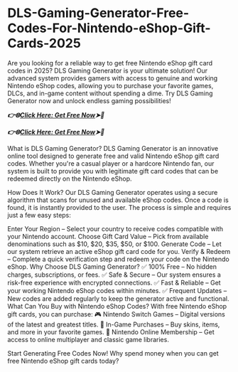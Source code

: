 # DLS-Gaming-Generator-Free-Codes-For-Nintendo-eShop-Gift-Cards-2025
Are you looking for a reliable way to get free Nintendo eShop gift card codes in 2025? DLS Gaming Generator is your ultimate solution! Our advanced system provides gamers with access to genuine and working Nintendo eShop codes, allowing you to purchase your favorite games, DLCs, and in-game content without spending a dime.
Try DLS Gaming Generator now and unlock endless gaming possibilities! 


***👉🌐[Click Here: Get Free Now](https://btadeal.com/n7esp3drcxv/)➤🔶***

***👉🌐[Click Here: Get Free Now](https://btadeal.com/n7esp3drcxv/)➤🔶***


What is DLS Gaming Generator?
DLS Gaming Generator is an innovative online tool designed to generate free and valid Nintendo eShop gift card codes. Whether you're a casual player or a hardcore Nintendo fan, our system is built to provide you with legitimate gift card codes that can be redeemed directly on the Nintendo eShop.

How Does It Work?
Our DLS Gaming Generator operates using a secure algorithm that scans for unused and available eShop codes. Once a code is found, it is instantly provided to the user. The process is simple and requires just a few easy steps:

Enter Your Region – Select your country to receive codes compatible with your Nintendo account.
Choose Gift Card Value – Pick from available denominations such as $10, $20, $35, $50, or $100.
Generate Code – Let our system retrieve an active eShop gift card code for you.
Verify & Redeem – Complete a quick verification step and redeem your code on the Nintendo eShop.
Why Choose DLS Gaming Generator?
✅ 100% Free – No hidden charges, subscriptions, or fees.
✅ Safe & Secure – Our system ensures a risk-free experience with encrypted connections.
✅ Fast & Reliable – Get your working Nintendo eShop codes within minutes.
✅ Frequent Updates – New codes are added regularly to keep the generator active and functional.
What Can You Buy with Nintendo eShop Codes?
With free Nintendo eShop gift cards, you can purchase:
🎮 Nintendo Switch Games – Digital versions of the latest and greatest titles.
🎁 In-Game Purchases – Buy skins, items, and more in your favorite games.
🛒 Nintendo Online Membership – Get access to online multiplayer and classic game libraries.

Start Generating Free Codes Now!
Why spend money when you can get free Nintendo eShop gift cards today? 
